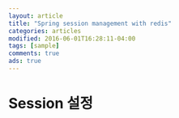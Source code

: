 ```yaml
---
layout: article
title: "Spring session management with redis"
categories: articles
modified: 2016-06-01T16:28:11-04:00
tags: [sample]
comments: true
ads: true
---
```


# Session 설정

## 